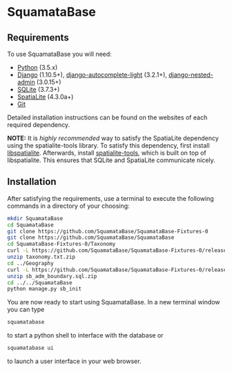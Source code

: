 # SquamataBase

## Requirements
To use SquamataBase you will need:
+ [Python](https://python.org) (3.5.x)
+ [Django](https://www.djangoproject.com) (1.10.5+), [django-autocomplete-light](https://github.com/yourlabs/django-autocomplete-light) (3.2.1+), [django-nested-admin](https://github.com/theatlantic/django-nested-admin) (3.0.15+)
+ [SQLite](https://sqlite.org) (3.7.3+)
+ [SpatiaLite](http://www.gaia-gis.it/gaia-sins/) (4.3.0a+)
+ [Git](https://git-scm.com/)

Detailed installation instructions can be found on the websites of each required dependency. 

**NOTE:** It is _highly recommended_ way to satisfy the SpatiaLite dependency using the spatialite-tools library. To satisfy this dependency, first install [libspatialite](https://www.gaia-gis.it/fossil/libspatialite/index). Afterwards, install [spatialite-tools](https://www.gaia-gis.it/fossil/spatialite-tools/index), which is built on top of libspatialite. This ensures that SQLite and SpatiaLite communicate nicely.

## Installation
After satisfying the requirements, use a terminal to execute the following commands in a directory of your choosing:
```bash
mkdir SquamataBase
cd SquamataBase
git clone https://github.com/SquamataBase/SquamataBase-Fixtures-0
git clone https://github.com/SquamataBase/SquamataBase
cd SquamataBase-Fixtures-0/Taxonomy
curl -L https://github.com/SquamataBase/SquamataBase-Fixtures-0/releases/download/v1/taxonomy.txt.zip > taxonomy.txt.zip
unzip taxonomy.txt.zip
cd ../Geography
curl -L https://github.com/SquamataBase/SquamataBase-Fixtures-0/releases/download/v1/sb_adm_boundary.sql.zip > sb_adm_boundary.sql.zip
unzip sb_adm_boundary.sql.zip
cd ../../SquamataBase
python manage.py sb_init
```
You are now ready to start using SquamataBase. In a new terminal window you can type
```bash
squamatabase
```
to start a python shell to interface with the database or
```bash
squamatabase ui
```
to launch a user interface in your web browser.
